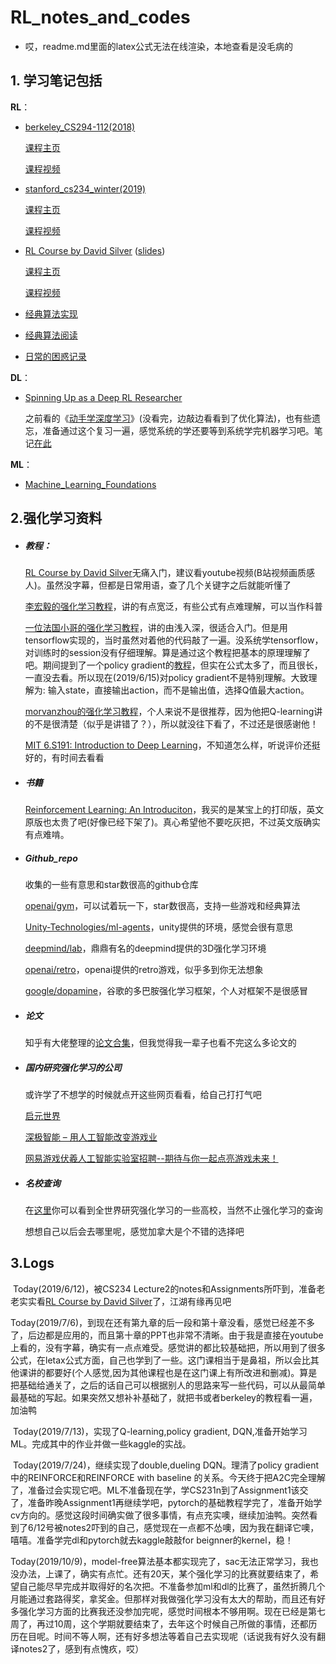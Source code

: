 # RL_notes_and_codes

* 哎，readme.md里面的latex公式无法在线渲染，本地查看是没毛病的

## 1. 学习笔记包括

**RL**：

* [berkeley_CS294-112(2018)](./berkeley_CS294-112)

  [课程主页](http://rail.eecs.berkeley.edu/deeprlcourse/)

  [课程视频](https://www.youtube.com/playlist?list=PLkFD6_40KJIxJMR-j5A1mkxK26gh_qg37)

* [stanford_cs234_winter(2019)](./stanford_cs234_winter)

  [课程主页](https://web.stanford.edu/class/cs234/schedule.html)

  [课程视频](https://www.youtube.com/watch?v=FgzM3zpZ55o&list=PLoROMvodv4rOSOPzutgyCTapiGlY2Nd8u)

* [RL Course by David Silver](./RL_by_David_Silver) ([slides](./RL_by_David_Silver/slides))

  [课程主页](<http://www0.cs.ucl.ac.uk/staff/D.Silver/web/Teaching.html>)

  [课程视频](https://www.youtube.com/watch?v=2pWv7GOvuf0&list=PLzuuYNsE1EZAXYR4FJ75jcJseBmo4KQ9-)

* [经典算法实现](./algorithm_implement)

* [经典算法阅读](./algorithm_reading)

* [日常的困惑记录](./other_notes.md)

**DL**：

* [Spinning Up as a Deep RL Researcher](https://spinningup.openai.com/en/latest/spinningup/spinningup.html#the-right-background)

  之前看的《[动手学深度学习](<https://zh.gluon.ai/>)》(没看完，边敲边看看到了优化算法)，也有些遗忘，准备通过这个复习一遍，感觉系统的学还要等到系统学完机器学习吧。笔记[在此](./deep_learning/Spinning_Up_as_a_Deep_RL_Researcher.md)

**ML**：

* [Machine_Learning_Foundations](./Machine_Learning_Foundations)

## 2.强化学习资料

* ##### 教程：

  [RL Course by David Silver](<http://www0.cs.ucl.ac.uk/staff/D.Silver/web/Teaching.html>)无痛入门，建议看youtube视频(B站视频画质感人)。虽然没字幕，但都是日常用语，查了几个关键字之后就能听懂了

  [李宏毅的强化学习教程](https://www.youtube.com/playlist?list=PLJV_el3uVTsODxQFgzMzPLa16h6B8kWM_)，讲的有点宽泛，有些公式有点难理解，可以当作科普

  [一位法国小哥的强化学习教程](https://simoninithomas.github.io/Deep_reinforcement_learning_Course/)，讲的由浅入深，很适合入门。但是用tensorflow实现的，当时虽然对着他的代码敲了一遍。没系统学tensorflow，对训练时的session没有仔细理解。算是通过这个教程把基本的原理理解了吧。期间提到了一个policy gradient的[教程](https://lilianweng.github.io/lil-log/2018/04/08/policy-gradient-algorithms.html)，但实在公式太多了，而且很长，一直没去看。所以现在(2019/6/15)对policy gradient不是特别理解。大致理解为: 输入state，直接输出action，而不是输出值，选择Q值最大action。

  [morvanzhou的强化学习教程](https://morvanzhou.github.io/tutorials/machine-learning/reinforcement-learning/)，个人来说不是很推荐，因为他把Q-learning讲的不是很清楚（似乎是讲错了？），所以就没往下看了，不过还是很感谢他！

  [MIT 6.S191: Introduction to Deep Learning](https://www.youtube.com/playlist?list=PLtBw6njQRU-rwp5__7C0oIVt26ZgjG9NI)，不知道怎么样，听说评价还挺好的，有时间去看看

* ##### 书籍

  [Reinforcement Learning: An Introduciton](http://incompleteideas.net/book/bookdraft2018jan1.pdf)，我买的是某宝上的打印版，英文原版也太贵了吧(好像已经下架了)。真心希望他不要吃灰把，不过英文版确实有点难啃。

* ##### Github_repo

  收集的一些有意思和star数很高的github仓库

  [openai/gym](https://github.com/openai/gym)，可以试着玩一下，star数很高，支持一些游戏和经典算法

  [Unity-Technologies/ml-agents](https://github.com/Unity-Technologies/ml-agents)，unity提供的环境，感觉会很有意思

  [deepmind/lab](https://github.com/deepmind/lab)，鼎鼎有名的deepmind提供的3D强化学习环境

  [openai/retro](https://github.com/openai/retro/tree/develop)，openai提供的retro游戏，似乎多到你无法想象

  [google/dopamine](https://github.com/google/dopamine)，谷歌的多巴胺强化学习框架，个人对框架不是很感冒

* ##### 论文

  知乎有大佬整理的[论文合集](https://zhuanlan.zhihu.com/p/23600620)，但我觉得我一辈子也看不完这么多论文的

* ##### 国内研究强化学习的公司

  或许学了不想学的时候就点开这些网页看看，给自己打打气吧

  [启元世界](http://www.inspirai.com/index.html)

  [深极智能 – 用人工智能改变游戏业](http://www.levelup-ai.cn/)

  [网易游戏伏羲人工智能实验室招聘--期待与你一起点亮游戏未来！](https://fuxi.163.com/index.html)

* ##### 名校查询

  在[这里](http://csrankings.org/#/fromyear/2017/toyear/2019/index?ai&canada)你可以看到全世界研究强化学习的一些高校，当然不止强化学习的查询

  想想自己以后会去哪里呢，感觉加拿大是个不错的选择吧



## 3.Logs

​	Today(2019/6/12)，被CS234 Lecture2的notes和Assignments所吓到，准备老老实实看[RL Course by David Silver](https://www.youtube.com/watch?v=2pWv7GOvuf0&list=PLzuuYNsE1EZAXYR4FJ75jcJseBmo4KQ9-)了，江湖有缘再见吧

​	Today(2019/7/6)，到现在还有第九章的后一段和第十章没看，感觉已经差不多了，后边都是应用的，而且第十章的PPT也非常不清晰。由于我是直接在youtube上看的，没有字幕，确实有一点点难受。感觉讲的都比较基础把，所以用到了很多公式，在letax公式方面，自己也学到了一些。这门课相当于是鼻祖，所以会比其他课讲的都要好(个人感觉,因为其他课程也是在这门课上有所改进和删减)。算是把基础给通关了，之后的话自己可以根据别人的思路来写一些代码，可以从最简单最基础的写起。如果突然又想补补基础了，就把书或者berkeley的教程看一遍，加油鸭

​	Today(2019/7/13)，实现了Q-learning,policy gradient, DQN,准备开始学习ML。完成其中的作业并做一些kaggle的实战。

​	Today(2019/7/24)，继续实现了double,dueling DQN。理清了policy gradient中的REINFORCE和REINFORCE with baseline 的关系。今天终于把A2C完全理解了，准备过会实现它吧。ML不准备现在学，学CS231n到了Assignment1该交了，准备昨晚Assignment1再继续学吧，pytorch的基础教程学完了，准备开始学cv方向的。感觉这段时间确实做了很多事情，有点充实噢，继续加油鸭。突然看到了6/12号被notes2吓到的自己，感觉现在一点都不怂噢，因为我在翻译它噢，嘻嘻。准备学完dl和pytorch就去kaggle敲敲for beignner的kernel，稳！

​	Today(2019/10/9)，model-free算法基本都实现完了，sac无法正常学习，我也没办法，上课了，确实有点忙。还有20天，某个强化学习的比赛就要结束了，希望自己能尽早完成并取得好的名次把。不准备参加ml和dl的比赛了，虽然折腾几个月能通过套路得奖，拿奖金。但那样对我做强化学习没有太大的帮助，而且还有好多强化学习方面的比赛我还没参加完呢，感觉时间根本不够用啊。现在已经是第七周了，再过10周，这个学期就要结束了，去年这个时候自己所做的事情，还都历历在目呢。时间不等人啊，还有好多想法等着自己去实现呢（话说我有好久没有翻译notes2了，感到有点愧疚，哎）